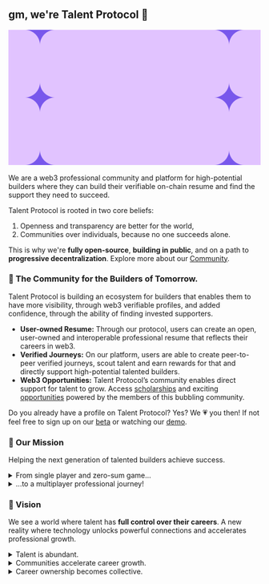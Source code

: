 ## gm, we're Talent Protocol 👋

![An illustration with some star shapped icons](https://github.com/talentprotocol/.github/raw/main/assets/banner.jpg)

We are a web3 professional community and platform for high-potential builders where they can build their verifiable on-chain resume and find the support they need to succeed.

Talent Protocol is rooted in two core beliefs:

1. Openness and transparency are better for the world,
2. Communities over individuals, because no one succeeds alone.

This is why we're **fully open-source**, **building in public**, and on a path to **progressive decentralization**. Explore more about our [Community](https://www.notion.so/Community-b4e71d89e1d348aca321f22a40905e94).

### 💫 The Community for the Builders of Tomorrow.

Talent Protocol is building an ecosystem for builders that enables them to have more visibility, through web3 verifiable profiles, and added confidence, through the ability of finding invested supporters.

- **User-owned Resume:** Through our protocol, users can create an open, user-owned and interoperable professional resume that reflects their careers in web3.
- **Verified Journeys:** On our platform, users are able to create peer-to-peer verified journeys, scout talent and earn rewards for that and directly support high-potential talented builders.
- **Web3 Opportunities:** Talent Protocol’s community enables direct support for talent to grow. Access [scholarships](https://talenthouse.talentprotocol.com/) and exciting [opportunities](https://talentprotocol.pallet.com/jobs) powered by the members of this bubbling community.

Do you already have a profile on Talent Protocol? Yes? We 💗 you then! If not feel free to sign up on our [beta](https://beta.talentprotocol.com) or watching our [demo](https://www.youtube.com/watch?v=pZ-JBaA8DT4).

### 🧭 Our Mission

Helping the next generation of talented builders achieve success. 
<details> 
	<summary>From single player and zero-sum game...</summary>
	<br>
	Careers are still a single player and zero-sum game where background matters more than merit. As a result, we’re missing out on a lot of high-potential builders.
</details>
<details> 
	<summary>...to a multiplayer professional journey!</summary>
	<br>
	Careers should be a game where all players are rewarded for the role they play in collective success. A levelled playing field where careers are composable, connections are meaningful and success is shared because no one achieves their full potential alone.
</details>

### 🔭 Vision

We see a world where talent has **full control over their careers**. A new reality where technology unlocks powerful connections and accelerates professional growth.

<details> 
	<summary>Talent is abundant.</summary>
	<br>
  Contrary to popular belief, talent is not scarce.

  The biggest issue is that opportunities are not equally distributed.
</details>
<details> 
	<summary>Communities accelerate career growth.</summary>
	<br>
  The 1st era of the web was about how we interact with information. Google won this era. The 2nd era was about how we interact with each other, thus Facebook was born. The 3rd era is about how we interact and exchange value with each other. 

  Instead of just following someone on Twitter, we’ll hold their tokens ****to become economically, emotionally and socially invested in each others’ journeys.

  Everyone should be able to create their own career circles and personal economies.
</details>
<details> 
	<summary>Career ownership becomes collective.</summary>
	<br>
  The work economy hasn’t changed that much since the industrial age. Revenue still flows from Employers to Employees regardless if you’re a contractor or permanent employee.

  We believe in a society where collective career ownership becomes as relevant as revenue flows.
</details>